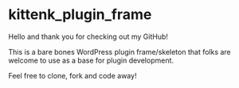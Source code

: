 # kittenk_plugin_frame

Hello and thank you for checking out my GitHub! 

This is a bare bones WordPress plugin frame/skeleton that folks are welcome to use as a base for plugin development.

Feel free to clone, fork and code away!


